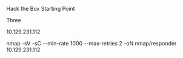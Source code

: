 Hack the Box
Starting Point

Three

10.129.231.112

nmap -sV -sC --min-rate 1000 --max-retries 2 -oN nmap/responder 10.129.231.112